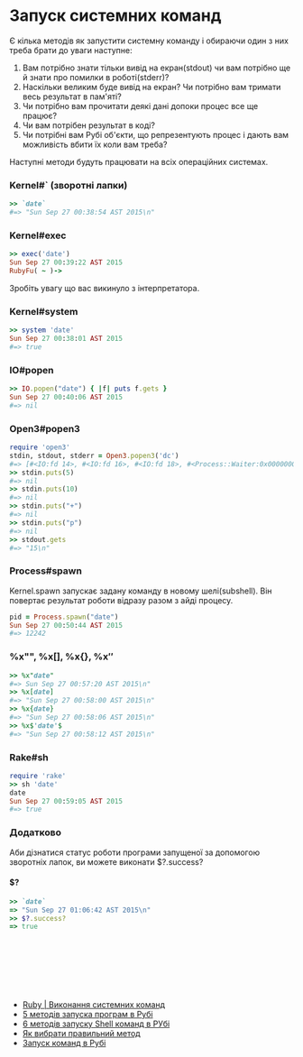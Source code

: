 # Запуск системних команд

Є кілька методів як запустити системну команду і обираючи один  з них треба брати до уваги наступне:
1. Вам потрібно знати тільки вивід на екран(stdout) чи вам потрібно ще й знати про помилки в роботі(stderr)?
2. Наскільки великим буде вивід на екран? Чи потрібно вам тримати весь результат в пам'яті?
3. Чи потрібно вам прочитати деякі дані допоки процес все ще працює?
4. Чи вам потрібен результат в коді?
5. Чи потрібні вам Рубі об'єкти, що репрезентують процес і дають вам можливість вбити їх коли вам треба?


Наступні методи будуть працювати на всіх операційних системах.

### Kernel#` (зворотні лапки)
```ruby
>> `date`
#=> "Sun Sep 27 00:38:54 AST 2015\n"
```

### Kernel#exec
```ruby
>> exec('date')
Sun Sep 27 00:39:22 AST 2015
RubyFu( ~ )-> 
```
Зробіть увагу що вас викинуло з інтерпретатора.

### Kernel#system
```ruby
>> system 'date'
Sun Sep 27 00:38:01 AST 2015
#=> true
```


### IO#popen
```ruby
>> IO.popen("date") { |f| puts f.gets }
Sun Sep 27 00:40:06 AST 2015
#=> nil
```


### Open3#popen3
```ruby
require 'open3'
stdin, stdout, stderr = Open3.popen3('dc') 
#=> [#<IO:fd 14>, #<IO:fd 16>, #<IO:fd 18>, #<Process::Waiter:0x00000002f68bd0 sleep>]
>> stdin.puts(5)
#=> nil
>> stdin.puts(10)
#=> nil
>> stdin.puts("+")
#=> nil
>> stdin.puts("p")
#=> nil
>> stdout.gets
#=> "15\n"
```


### Process#spawn
Kernel.spawn запускає задану команду в новому шелі(subshell). Він повертає результат роботи відразу разом з айді процесу.
```ruby
pid = Process.spawn("date")
Sun Sep 27 00:50:44 AST 2015
#=> 12242
```

### %x"", %x[], %x{}, %x$''$ 

```ruby
>> %x"date"
#=> Sun Sep 27 00:57:20 AST 2015\n"
>> %x[date]
#=> "Sun Sep 27 00:58:00 AST 2015\n"
>> %x{date}
#=> "Sun Sep 27 00:58:06 AST 2015\n"
>> %x$'date'$
#=> "Sun Sep 27 00:58:12 AST 2015\n"
```

### Rake#sh
```ruby
require 'rake'
>> sh 'date'
date
Sun Sep 27 00:59:05 AST 2015
#=> true
```



### Додатково
Аби дізнатися статус роботи програми запущеної за допомогою зворотніх лапок, ви можете виконати $?.success?
#### $?
```ruby
>> `date`
=> "Sun Sep 27 01:06:42 AST 2015\n"
>> $?.success?
=> true
```




















<br><br><br>
---
- [Ruby | Виконання системних команд](http://king-sabri.net/?p=2553)
- [5 методів запуска програм в Рубі](http://mentalized.net/journal/2010/03/08/5-ways-to-run-commands-from-ruby/)
- [6 методів запуску Shell команд в РУбі](http://tech.natemurray.com/2007/03/ruby-shell-commands.html)
- [Як вибрати правильний метод](http://stackoverflow.com/a/4413/967283)
- [Запуск команд в Рубі](http://blog.bigbinary.com/2012/10/18/backtick-system-exec-in-ruby.html)